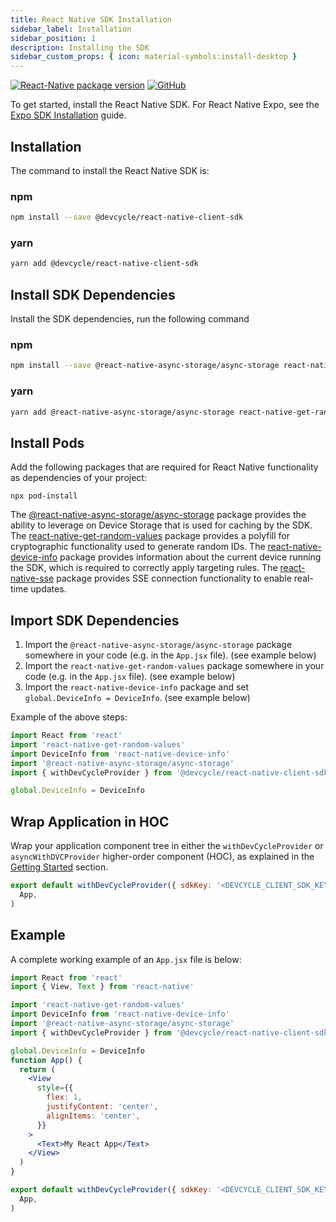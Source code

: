 ```yaml
---
title: React Native SDK Installation
sidebar_label: Installation
sidebar_position: 1
description: Installing the SDK
sidebar_custom_props: { icon: material-symbols:install-desktop }
---
```


[![React-Native package version](https://badgen.net/npm/v/@devcycle/react-native-client-sdk)](https://www.npmjs.com/package/@devcycle/react-native-client-sdk)
[![GitHub](https://img.shields.io/github/stars/devcyclehq/js-sdks.svg?style=social&label=Star&maxAge=2592000)](https://github.com/devcyclehq/js-sdks)

To get started, install the React Native SDK. For React Native Expo, see the [Expo SDK Installation](/sdk/client-side-sdks/react-native/react-native-expo-install) guide.

## Installation

The command to install the React Native SDK is:

[//]: # 'wizard-install-start'

### npm

```bash
npm install --save @devcycle/react-native-client-sdk
```

[//]: # 'wizard-install-end'

### yarn

```bash
yarn add @devcycle/react-native-client-sdk
```

## Install SDK Dependencies

Install the SDK dependencies, run the following command

### npm

```bash
npm install --save @react-native-async-storage/async-storage react-native-get-random-values react-native-device-info react-native-sse
```

### yarn

```bash
yarn add @react-native-async-storage/async-storage react-native-get-random-values react-native-device-info react-native-sse
```

## Install Pods

Add the following packages that are required for React Native functionality as dependencies of your project:

```shell
npx pod-install
```

The [@react-native-async-storage/async-storage](https://www.npmjs.com/package/@react-native-async-storage/async-storage) package provides the ability to leverage on Device Storage that is used for caching by the SDK.
The [react-native-get-random-values](https://www.npmjs.com/package/react-native-get-random-values) package provides a polyfill for cryptographic functionality used to generate random IDs.
The [react-native-device-info](https://www.npmjs.com/package/react-native-device-info) package provides information about the current device running the SDK, which is required to correctly apply targeting rules.
The [react-native-sse](https://www.npmjs.com/package/react-native-sse) package provides SSE connection functionality to enable real-time updates.

[//]: # 'wizard-initialize-start'

## Import SDK Dependencies

1.  Import the `@react-native-async-storage/async-storage` package somewhere in your code (e.g. in the `App.jsx` file). (see example below)
2.  Import the `react-native-get-random-values` package somewhere in your code (e.g. in the `App.jsx` file). (see example below)
3.  Import the `react-native-device-info` package and set `global.DeviceInfo = DeviceInfo`. (see example below)

Example of the above steps:

```javascript
import React from 'react'
import 'react-native-get-random-values'
import DeviceInfo from 'react-native-device-info'
import '@react-native-async-storage/async-storage'
import { withDevCycleProvider } from '@devcycle/react-native-client-sdk'

global.DeviceInfo = DeviceInfo
```

## Wrap Application in HOC

Wrap your application component tree in either the `withDevCycleProvider` or `asyncWithDVCProvider` higher-order component (HOC), as explained in the [Getting Started](/sdk/client-side-sdks/react-native/react-native-gettingstarted) section.

```jsx
export default withDevCycleProvider({ sdkKey: '<DEVCYCLE_CLIENT_SDK_KEY>' })(
  App,
)
```

[//]: # 'wizard-initialize-end'

## Example

A complete working example of an `App.jsx` file is below:

```jsx
import React from 'react'
import { View, Text } from 'react-native'

import 'react-native-get-random-values'
import DeviceInfo from 'react-native-device-info'
import '@react-native-async-storage/async-storage'
import { withDevCycleProvider } from '@devcycle/react-native-client-sdk'

global.DeviceInfo = DeviceInfo
function App() {
  return (
    <View
      style={{
        flex: 1,
        justifyContent: 'center',
        alignItems: 'center',
      }}
    >
      <Text>My React App</Text>
    </View>
  )
}

export default withDevCycleProvider({ sdkKey: '<DEVCYCLE_CLIENT_SDK_KEY>' })(
  App,
)
```
